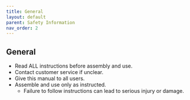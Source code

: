```yaml
---
title: General
layout: default
parent: Safety Information
nav_order: 2
---
```

## General
* Read ALL instructions before assembly and use. 
* Contact customer service if unclear.
* Give this manual to all users.
* Assemble and use only as instructed.
    * Failure to follow instructions can lead to serious injury or damage.
